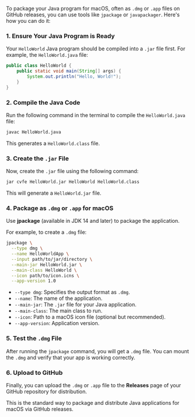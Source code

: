 To package your Java program for macOS, often as `.dmg` or `.app` files on GitHub releases, you can use tools like `jpackage` or `javapackager`. Here's how you can do it:

### 1. Ensure Your Java Program is Ready
Your `HelloWorld` Java program should be compiled into a `.jar` file first. For example, the `HelloWorld.java` file:

```java
public class HelloWorld {
    public static void main(String[] args) {
        System.out.println("Hello, World!");
    }
}
```

### 2. Compile the Java Code
Run the following command in the terminal to compile the `HelloWorld.java` file:

```bash
javac HelloWorld.java
```

This generates a `HelloWorld.class` file.

### 3. Create the `.jar` File
Now, create the `.jar` file using the following command:

```bash
jar cvfe HelloWorld.jar HelloWorld HelloWorld.class
```

This will generate a `HelloWorld.jar` file.

### 4. Package as `.dmg` or `.app` for macOS
Use **jpackage** (available in JDK 14 and later) to package the application.

For example, to create a `.dmg` file:

```bash
jpackage \
  --type dmg \
  --name HelloWorldApp \
  --input path/to/jar/directory \
  --main-jar HelloWorld.jar \
  --main-class HelloWorld \
  --icon path/to/icon.icns \
  --app-version 1.0
```

- `--type dmg`: Specifies the output format as `.dmg`.
- `--name`: The name of the application.
- `--main-jar`: The `.jar` file for your Java application.
- `--main-class`: The main class to run.
- `--icon`: Path to a macOS icon file (optional but recommended).
- `--app-version`: Application version.

### 5. Test the `.dmg` File
After running the `jpackage` command, you will get a `.dmg` file. You can mount the `.dmg` and verify that your app is working correctly.

### 6. Upload to GitHub
Finally, you can upload the `.dmg` or `.app` file to the **Releases** page of your GitHub repository for distribution.

This is the standard way to package and distribute Java applications for macOS via GitHub releases.
